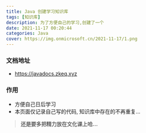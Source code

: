 ```yaml
---
title: Java 创建学习知识库
tags: [知识库]
description: 为了方便自己的学习,创建了一个
date: 2021-11-17 00:20:44
categories: Java
cover: https://img.onmicrosoft.cn/2021-11-17/1.png
---
```


### 文档地址

- https://javadocs.zkeq.xyz

### 作用

- 方便自己日后学习
- 本页面仅记录自己写的代码, 知识库中存在的不再重复...

> **还是要多把精力放在文化课上哈...**

